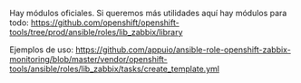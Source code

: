 Hay módulos oficiales.
Si queremos más utilidades aquí hay módulos para todo:
https://github.com/openshift/openshift-tools/tree/prod/ansible/roles/lib_zabbix/library

Ejemplos de uso:
https://github.com/appuio/ansible-role-openshift-zabbix-monitoring/blob/master/vendor/openshift-tools/ansible/roles/lib_zabbix/tasks/create_template.yml
